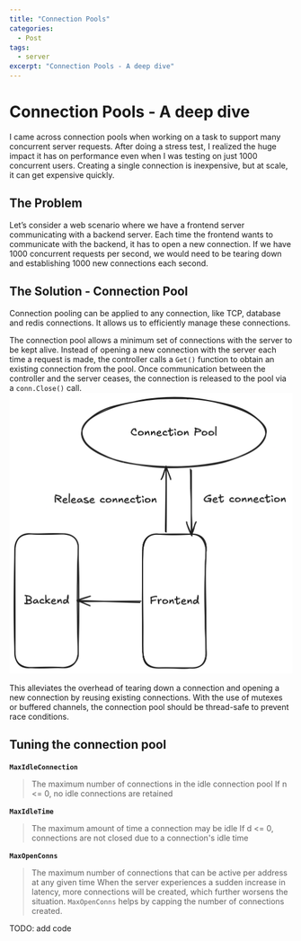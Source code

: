 ```yaml
---
title: "Connection Pools"
categories:
  - Post
tags:
  - server
excerpt: "Connection Pools - A deep dive"
---
```


# Connection Pools - A deep dive
I came across connection pools when working on a task to support many concurrent server requests. After doing a stress test, I realized the huge impact it has on performance even when I was testing on just 1000 concurrent users. Creating a single connection is inexpensive, but at scale, it can get expensive quickly. 

## The Problem
Let’s consider a web scenario where we have a frontend server communicating with a backend server. Each time the frontend wants to communicate with the backend, it has to open a new connection. 
If we have 1000 concurrent requests per second, we would need to be tearing down and establishing 1000 new connections each second. 

## The Solution - Connection Pool
Connection pooling can be applied to any connection, like TCP, database and redis connections. It allows us to efficiently manage these connections. 

The connection pool allows a minimum set of connections with the server to be kept alive. Instead of opening a new connection with the server each time a request is made, the controller calls a `Get()` function to obtain an existing connection from the pool. Once communication between the controller and the server ceases, the connection is released to the pool via a `conn.Close()` call. 
![connection-pool](/assets/images/connection-pool.png)

This alleviates the overhead of tearing down a connection and opening a new connection by reusing existing connections. 
With the use of mutexes or buffered channels, the connection pool should be thread-safe to prevent race conditions.


## Tuning the connection pool
**`MaxIdleConnection`**
> The maximum number of connections in the idle connection pool
If n <= 0, no idle connections are retained

**`MaxIdleTime`**
> The maximum amount of time a connection may be idle
If d <= 0, connections are not closed due to a connection's idle time

**`MaxOpenConns`**
> The maximum number of connections that can be active per address at any given time
When the server experiences a sudden increase in latency, more connections will be created, which further worsens the situation.
`MaxOpenConns` helps by capping the number of connections created.


TODO: add code

